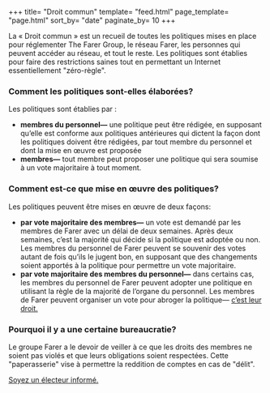 +++
title= "Droit commun"
template= "feed.html"
page_template= "page.html"
sort_by= "date"
paginate_by= 10
+++

La « Droit commun » est un recueil de toutes les politiques mises en place pour réglementer The Farer Group, le réseau Farer, les personnes qui peuvent accéder au réseau, et tout le reste. Les politiques sont établies pour faire des restrictions saines tout en permettant un Internet essentiellement "zéro-règle".

### Comment les politiques sont-elles élaborées?
Les politiques sont établies par :
  - **membres du personnel—** une politique peut être rédigée, en supposant qu’elle est conforme aux politiques antérieures qui dictent la façon dont les politiques doivent être rédigées, par tout membre du personnel et dont la mise en œuvre est proposée
  - **membres—** tout membre peut proposer une politique qui sera soumise à un vote majoritaire à tout moment.

### Comment est-ce que mise en œuvre des politiques?
Les politiques peuvent être mises en œuvre de deux façons:
  - **par vote majoritaire des membres—** un vote est demandé par les membres de Farer avec un délai de deux semaines. Après deux semaines, c’est la majorité qui décide si la politique est adoptée ou non. Les membres du personnel de Farer peuvent se souvenir des votes autant de fois qu’ils le jugent bon, en supposant que des changements soient apportés à la politique pour permettre un vote majoritaire.
  - **par vote majoritaire des membres du personnel—** dans certains cas, les membres du personnel de Farer peuvent adopter une politique en utilisant la règle de la majorité de l’organe du personnel. Les membres de Farer peuvent organiser un vote pour abroger la politique— [c’est leur droit.](/fr/fedlex/2022-001)

### Pourquoi il y a une certaine bureaucratie?
Le groupe Farer a le devoir de veiller à ce que les droits des membres ne soient pas violés et que leurs obligations soient respectées. Cette "paperasserie" vise à permettre la reddition de comptes en cas de "délit".

<a href="/vote/be-informed" class="btn">Soyez un électeur informé.</a>
